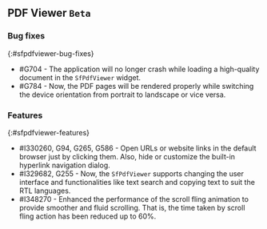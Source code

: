 ## PDF Viewer `Beta`

### Bug fixes
{:#sfpdfviewer-bug-fixes}

* \#G704 - The application will no longer crash while loading a high-quality document in the `SfPdfViewer` widget.
* \#G784 - Now, the PDF pages will be rendered properly while switching the device orientation from portrait to landscape or vice versa.

### Features
{:#sfpdfviewer-features}

* \#I330260, G94, G265, G586 - Open URLs or website links in the default browser just by clicking them. Also, hide or customize the built-in hyperlink navigation dialog.
* \#I329682, G255 - Now, the `SfPdfViewer` supports changing the user interface and functionalities like text search and copying text to suit the RTL languages.
* \#I348270 - Enhanced the performance of the scroll fling animation to provide smoother and fluid scrolling. That is, the time taken by scroll fling action has been reduced up to 60%.
